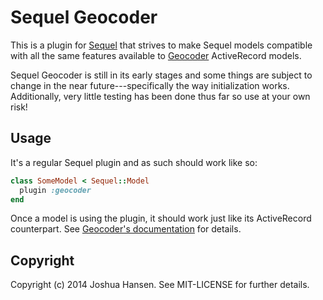 Sequel Geocoder
===============

This is a plugin for [Sequel](https://github.com/jeremyevans/sequel/) that
strives to make Sequel models compatible with all the same features available to
[Geocoder](https://github.com/alexreisner/geocoder) ActiveRecord models.

Sequel Geocoder is still in its early stages and some things are subject to
change in the near future---specifically the way initialization works.
Additionally, very little testing has been done thus far so use at your own
risk!

Usage
-----

It's a regular Sequel plugin and as such should work like so:

```ruby
class SomeModel < Sequel::Model
  plugin :geocoder
end
```

Once a model is using the plugin, it should work just like its ActiveRecord
counterpart. See [Geocoder's documentation](https://github.com/alexreisner/geocoder#activerecord)
for details.

Copyright
---------

Copyright (c) 2014 Joshua Hansen. See MIT-LICENSE for further details.
